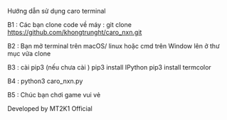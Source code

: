 Hướng dẫn sử dụng caro terminal

B1 : Các bạn clone code về máy :  git clone https://github.com/khongtrunght/caro_nxn.git

B2 : Bạn mở terminal trên macOS/ linux  hoặc cmd trên Window lên ở thư mục vửa clone 

B3 : cài pip3 (nếu chưa cài ) 
     pip3 install IPython 
     pip3 install termcolor 
     
B4 : python3 caro_nxn.py 

B5 : Chúc bạn chơi game vui vẻ 

Developed by MT2K1 Official 

